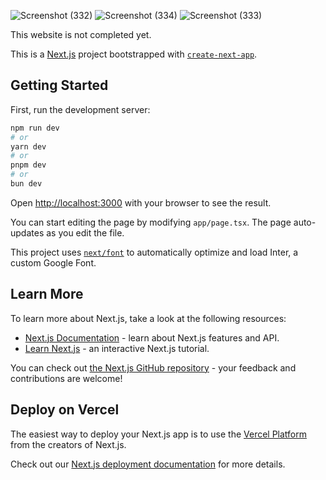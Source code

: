 ![Screenshot (332)](https://github.com/Keshab1113/Demo-BloodBank-Frontend/assets/110785343/b804ee90-0087-4461-a6b0-86f47173de8e)
![Screenshot (334)](https://github.com/Keshab1113/Demo-BloodBank-Frontend/assets/110785343/0f70f261-245f-4622-a934-1753aaebddf1)
![Screenshot (333)](https://github.com/Keshab1113/Demo-BloodBank-Frontend/assets/110785343/188b839b-f79c-417d-a840-bafb577cde00)

This website is not completed yet.

This is a [Next.js](https://nextjs.org/) project bootstrapped with [`create-next-app`](https://github.com/vercel/next.js/tree/canary/packages/create-next-app).

## Getting Started

First, run the development server:

```bash
npm run dev
# or
yarn dev
# or
pnpm dev
# or
bun dev
```

Open [http://localhost:3000](http://localhost:3000) with your browser to see the result.

You can start editing the page by modifying `app/page.tsx`. The page auto-updates as you edit the file.

This project uses [`next/font`](https://nextjs.org/docs/basic-features/font-optimization) to automatically optimize and load Inter, a custom Google Font.

## Learn More

To learn more about Next.js, take a look at the following resources:

- [Next.js Documentation](https://nextjs.org/docs) - learn about Next.js features and API.
- [Learn Next.js](https://nextjs.org/learn) - an interactive Next.js tutorial.

You can check out [the Next.js GitHub repository](https://github.com/vercel/next.js/) - your feedback and contributions are welcome!

## Deploy on Vercel

The easiest way to deploy your Next.js app is to use the [Vercel Platform](https://vercel.com/new?utm_medium=default-template&filter=next.js&utm_source=create-next-app&utm_campaign=create-next-app-readme) from the creators of Next.js.

Check out our [Next.js deployment documentation](https://nextjs.org/docs/deployment) for more details.
